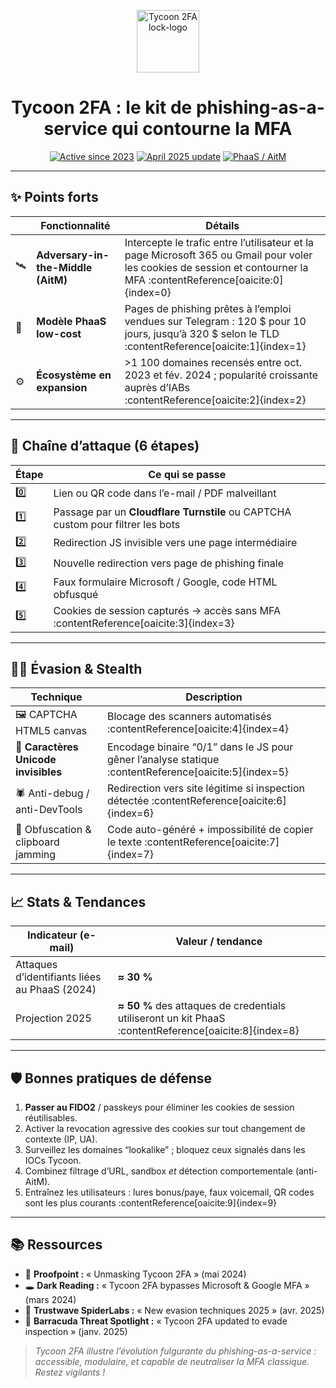 <p align="center">
  <img src="https://raw.githubusercontent.com/twemoji/twemoji/master/assets/72x72/1f512.png" width="100" alt="Tycoon 2FA lock-logo">
</p>

<h1 align="center">Tycoon 2FA : le kit de phishing-as-a-service qui contourne la MFA</h1>

<p align="center">
  <a href="#points-forts"><img src="https://img.shields.io/badge/Active_depuis-Août 2023-red?style=for-the-badge&logo=launchpad" alt="Active since 2023"></a>
  <a href="#evasion--stealth"><img src="https://img.shields.io/badge/Dernière_màj-Avril 2025-orange?style=for-the-badge&logo=javascript" alt="April 2025 update"></a>
  <a href="#stats--tendances"><img src="https://img.shields.io/badge/Type-PhaaS-AitM-critical?style=for-the-badge&logo=cloudflare" alt="PhaaS / AitM"></a>
</p>

---

## ✨ Points forts
| | Fonctionnalité | Détails |
| --- | --- | --- |
| 🛰️ | **Adversary-in-the-Middle (AitM)** | Intercepte le trafic entre l’utilisateur et la page Microsoft 365 ou Gmail pour voler les cookies de session et contourner la MFA :contentReference[oaicite:0]{index=0} |
| 🧩 | **Modèle PhaaS low-cost** | Pages de phishing prêtes à l’emploi vendues sur Telegram : 120 $ pour 10 jours, jusqu’à 320 $ selon le TLD :contentReference[oaicite:1]{index=1} |
| ⚙️ | **Écosystème en expansion** | >1 100 domaines recensés entre oct. 2023 et fév. 2024 ; popularité croissante auprès d’IABs :contentReference[oaicite:2]{index=2} |

---

## 🔗 Chaîne d’attaque (6 étapes)

| Étape | Ce qui se passe |
| --- | --- |
| 0️⃣ | Lien ou QR code dans l’e-mail / PDF malveillant |
| 1️⃣ | Passage par un **Cloudflare Turnstile** ou CAPTCHA custom pour filtrer les bots |
| 2️⃣ | Redirection JS invisible vers une page intermédiaire |
| 3️⃣ | Nouvelle redirection vers page de phishing finale |
| 4️⃣ | Faux formulaire Microsoft / Google, code HTML obfusqué |
| 5️⃣ | Cookies de session capturés → accès sans MFA :contentReference[oaicite:3]{index=3} |

---

## 🕵️‍♂️ Évasion & Stealth
| Technique | Description |
| --- | --- |
| 🖼️ CAPTCHA HTML5 canvas | Blocage des scanners automatisés :contentReference[oaicite:4]{index=4} |
| 🫥 **Caractères Unicode invisibles** | Encodage binaire “0/1” dans le JS pour gêner l’analyse statique :contentReference[oaicite:5]{index=5} |
| 🕷️ Anti-debug / anti-DevTools | Redirection vers site légitime si inspection détectée :contentReference[oaicite:6]{index=6} |
| 🙈 Obfuscation & clipboard jamming | Code auto-généré + impossibilité de copier le texte :contentReference[oaicite:7]{index=7} |

---

## 📈 Stats & Tendances

| Indicateur (e-mail) | Valeur / tendance |
| --- | --- |
| Attaques d’identifiants liées au PhaaS (2024) | **≈ 30 %** |
| Projection 2025 | **≈ 50 %** des attaques de credentials utiliseront un kit PhaaS :contentReference[oaicite:8]{index=8} |

---

## 🛡️ Bonnes pratiques de défense
1. **Passer au FIDO2** / passkeys pour éliminer les cookies de session réutilisables.  
2. Activer la revocation agressive des cookies sur tout changement de contexte (IP, UA).  
3. Surveillez les domaines “lookalike” ; bloquez ceux signalés dans les IOCs Tycoon.  
4. Combinez filtrage d’URL, sandbox *et* détection comportementale (anti-AitM).  
5. Entraînez les utilisateurs : lures bonus/paye, faux voicemail, QR codes sont les plus courants :contentReference[oaicite:9]{index=9}  

---

## 📚 Ressources

- 🔎 **Proofpoint :** « Unmasking Tycoon 2FA » (mai 2024)  
- 🕳️ **Dark Reading :** « Tycoon 2FA bypasses Microsoft & Google MFA » (mars 2024)  
- 🐍 **Trustwave SpiderLabs :** « New evasion techniques 2025 » (avr. 2025)  
- 🛑 **Barracuda Threat Spotlight :** « Tycoon 2FA updated to evade inspection » (janv. 2025)  

> *Tycoon 2FA illustre l’évolution fulgurante du phishing-as-a-service : accessible, modulaire, et capable de neutraliser la MFA classique. Restez vigilants !*
